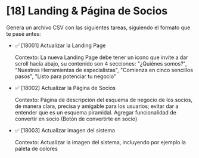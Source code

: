 # [18] Landing & Página de Socios

Genera un archivo CSV con las siguientes tareas, siguiendo el formato que te pasé antes:

- ✅ [18001] Actualizar la Landing Page

  Contexto: La nueva Landing Page debe tener un icono que invite a dar scroll hacía abajo, su contenido son 4 secciones: "¿Quiénes somos?", "Nuestras Herramientas de especialistas", "Comienza en cinco sencillos pasos", "Listo para potenciar tu negocio"

- ✅ [18002] Actualizar la Página de Socios

  Contexto: Página de descripción del esquema de negocio de los socios, de manera clara, precisa y amigable para los usuarios; evitar dar a entender que es un esquema piramidal.
  Agregar funcionalidad de convertir en socio (Botón de convertirte en socio)

- ✅ [18003] Actualizar imagen del sistema

  Contexto: Actualizar la imagen del sistema, incluyendo por ejemplo la paleta de colores